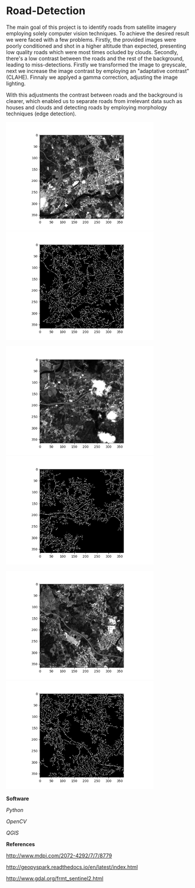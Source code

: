 # Road-Detection
The main goal of this project is to identify roads from satellite imagery employing solely computer vision techniques.
To achieve the desired result we were faced with a few problems. Firstly, the provided images were poorly conditioned and shot in a higher altitude than expected, presenting low quality roads which were most times ocluded by clouds. Secondly, there's a low contrast between the roads and the rest of the background, leading to miss-detections.
Firstly we transformed the image to greyscale, next we increase the image contrast by employing an "adaptative contrast" (CLAHE). Finnaly we applyed a gamma correction, adjusting the image lighting.

With this adjustments the contrast between roads and the background is clearer, which enabled us to separate roads from irrelevant data such as houses and clouds and detecting roads by employing morphology techniques (edge detection).

<p float="left">
  <img src="/img/o3.png" width="400" />
  <img src="/img/s3.png" width="400" />
</p>

<p float="left">
  <img src="/img/o5.png" width="400" /> 
  <img src="/img/s5.png" width="400" />
</p>

<p float="left">
  <img src="/img/o9.png" width="400" />
  <img src="/img/s9.png" width="400" />
</p>

**Software**

*Python*

*OpenCV*

*QGIS*

**References**

http://www.mdpi.com/2072-4292/7/7/8779

http://geopyspark.readthedocs.io/en/latest/index.html

http://www.gdal.org/frmt_sentinel2.html
